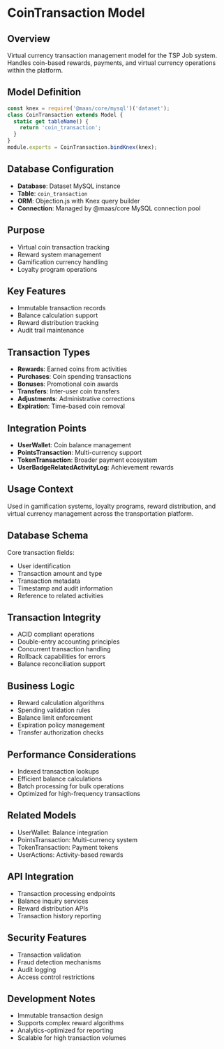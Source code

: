 # CoinTransaction Model

## Overview
Virtual currency transaction management model for the TSP Job system. Handles coin-based rewards, payments, and virtual currency operations within the platform.

## Model Definition
```javascript
const knex = require('@maas/core/mysql')('dataset');
class CoinTransaction extends Model {
  static get tableName() {
    return 'coin_transaction';
  }
}
module.exports = CoinTransaction.bindKnex(knex);
```

## Database Configuration
- **Database**: Dataset MySQL instance
- **Table**: `coin_transaction`
- **ORM**: Objection.js with Knex query builder
- **Connection**: Managed by @maas/core MySQL connection pool

## Purpose
- Virtual coin transaction tracking
- Reward system management
- Gamification currency handling
- Loyalty program operations

## Key Features
- Immutable transaction records
- Balance calculation support
- Reward distribution tracking
- Audit trail maintenance

## Transaction Types
- **Rewards**: Earned coins from activities
- **Purchases**: Coin spending transactions
- **Bonuses**: Promotional coin awards
- **Transfers**: Inter-user coin transfers
- **Adjustments**: Administrative corrections
- **Expiration**: Time-based coin removal

## Integration Points
- **UserWallet**: Coin balance management
- **PointsTransaction**: Multi-currency support
- **TokenTransaction**: Broader payment ecosystem
- **UserBadgeRelatedActivityLog**: Achievement rewards

## Usage Context
Used in gamification systems, loyalty programs, reward distribution, and virtual currency management across the transportation platform.

## Database Schema
Core transaction fields:
- User identification
- Transaction amount and type
- Transaction metadata
- Timestamp and audit information
- Reference to related activities

## Transaction Integrity
- ACID compliant operations
- Double-entry accounting principles
- Concurrent transaction handling
- Rollback capabilities for errors
- Balance reconciliation support

## Business Logic
- Reward calculation algorithms
- Spending validation rules
- Balance limit enforcement
- Expiration policy management
- Transfer authorization checks

## Performance Considerations
- Indexed transaction lookups
- Efficient balance calculations
- Batch processing for bulk operations
- Optimized for high-frequency transactions

## Related Models
- UserWallet: Balance integration
- PointsTransaction: Multi-currency system
- TokenTransaction: Payment tokens
- UserActions: Activity-based rewards

## API Integration
- Transaction processing endpoints
- Balance inquiry services
- Reward distribution APIs
- Transaction history reporting

## Security Features
- Transaction validation
- Fraud detection mechanisms
- Audit logging
- Access control restrictions

## Development Notes
- Immutable transaction design
- Supports complex reward algorithms
- Analytics-optimized for reporting
- Scalable for high transaction volumes